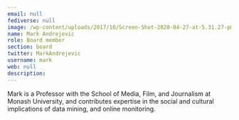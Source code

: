 ```yaml
---
email: null
fediverse: null
image: /wp-content/uploads/2017/10/Screen-Shot-2020-04-27-at-5.31.27-pm.png
name: Mark Andrejevic
role: Board member
section: board
twitter: MarkAndrejevic
username: mark
web: null
description:
---
```


Mark is a Professor with the School of Media, Film, and Journalism at Monash University, and contributes expertise in the social and cultural implications of data mining, and online monitoring.
